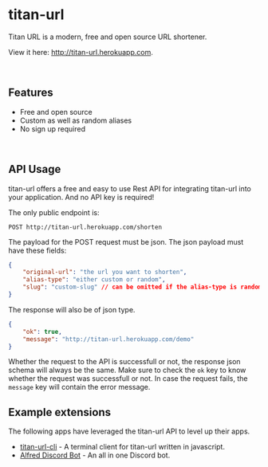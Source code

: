 # titan-url

Titan URL is a modern, free and open source URL shortener.

View it here: http://titan-url.herokuapp.com.

<br>

## Features

- Free and open source
- Custom as well as random aliases
- No sign up required

<br>


## API Usage

titan-url offers a free and easy to use Rest API for integrating titan-url into your application. And no API key is required! 



The only public endpoint is:
```
POST http://titan-url.herokuapp.com/shorten
```

The payload for the POST request must be json. The json payload must have these fields:

```json
{
	"original-url": "the url you want to shorten",
	"alias-type": "either custom or random",
	"slug": "custom-slug" // can be omitted if the alias-type is random
}
```

The response will also be of json type.
```json
{
	"ok": true,
	"message": "http://titan-url.herokuapp.com/demo"
}
```

Whether the request to the API is successfull or not, the response json schema will always be the same. Make sure to check the `ok` key to know whether the request was successfull or not. In case the request fails, the `message` key will contain the error message.

## Example extensions

The following apps have leveraged the titan-url API to level up their apps.

- [titan-url-cli](https://github.com/Shravan-1908/titan-url-cli) - A terminal client for titan-url written in javascript.
- [Alfred Discord Bot](https://github.com/alvinbengeorge/Discord) - An all in one Discord bot.